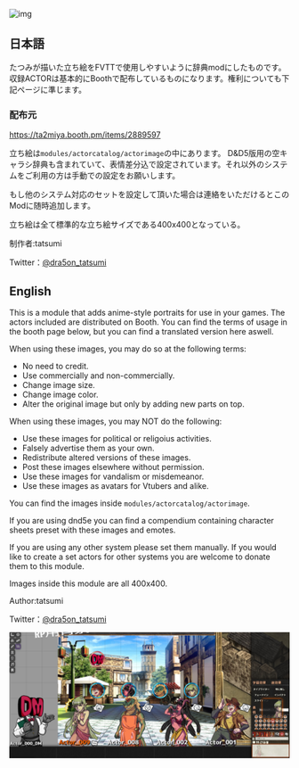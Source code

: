 ![img](https://s2.booth.pm/fca2e799-dd8e-41ff-9f13-e76d7ff9769a/i/2889597/1f039f96-40b9-4e3e-bbaf-6075f5539cc9_base_resized.jpg)

## 日本語
たつみが描いた立ち絵をFVTTで使用しやすいように辞典modにしたものです。
収録ACTORは基本的にBoothで配布しているものになります。権利についても下記ページに準じます。

### 配布元
https://ta2miya.booth.pm/items/2889597

立ち絵は`modules/actorcatalog/actorimage`の中にあります。
D&D5版用の空キャラシ辞典も含まれていて、表情差分込で設定されています。それ以外のシステムをご利用の方は手動での設定をお願いします。

もし他のシステム対応のセットを設定して頂いた場合は連絡をいただけるとこのModに随時追加します。

立ち絵は全て標準的な立ち絵サイズである400x400となっている。

制作者:tatsumi

Twitter：[@dra5on_tatsumi](https://twitter.com/dra5on_tatsumi)

## English
This is a module that adds anime-style portraits for use in your games.
The actors included are distributed on Booth. You can find the terms of usage in the booth page below, but you can find a translated version here aswell.

When using these images, you may do so at the following terms:
- No need to credit.
- Use commercially and non-commercially.
- Change image size.
- Change image color.
- Alter the original image but only by adding new parts on top.

When using these images, you may NOT do the following:
- Use these images for political or religoius activities.
- Falsely advertise them as your own.
- Redistribute altered versions of these images.
- Post these images elsewhere without permission.
- Use these images for vandalism or misdemeanor.
- Use these images as avatars for Vtubers and alike.

You can find the images inside `modules/actorcatalog/actorimage`.

If you are using dnd5e you can find a compendium containing character sheets preset with these images and emotes.

If you are using any other system please set them manually. If you would like to create a set actors for other systems you are welcome to donate them to this module.

Images inside this module are all 400x400.

Author:tatsumi

Twitter：[@dra5on_tatsumi](https://twitter.com/dra5on_tatsumi)


![promoimg](https://github.com/BrotherSharper/actorcatalog/blob/master/promo%20image.jpg)